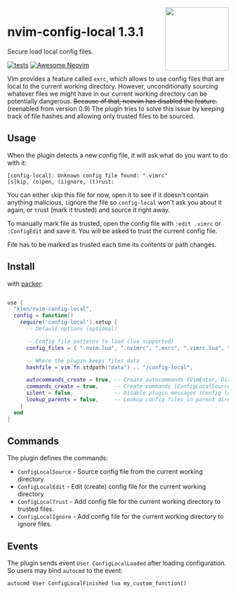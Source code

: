 <img src="https://neovim.io/logos/neovim-mark-flat.png" align="right" width="144" />

# nvim-config-local 1.3.1

Secure load local config files.

[![tests](https://github.com/klen/nvim-config-local/actions/workflows/tests.yml/badge.svg)](https://github.com/klen/nvim-config-local/actions/workflows/tests.yml)
[![Awesome Neovim](https://awesome.re/badge-flat.svg)](https://github.com/rockerBOO/awesome-neovim)

Vim provides a feature called `exrc`, which allows to use config files that are
local to the current working directory. However, unconditionally sourcing
whatever files we might have in our current working directory can be
potentially dangerous. ~~Because of that, neovim has disabled the feature.~~
(reenabled from version 0.9) The plugin tries to solve this issue by keeping
track of file hashes and allowing only trusted files to be sourced.

## Usage

When the plugin detects a new config file, it will ask what do you want to do
with it:

```
[config-local]: Unknown config file found: ".vimrc"
[s]kip, (o)pen, (i)gnore, (t)rust:
```

You can either `s`kip this file for now, `o`pen it to see if it doesn't contain
anything malicious, `i`ignore the file so `config-local` won't ask you about it
again, or `t`rust (mark it trusted) and source it right away.

To manually mark file as trusted, open the config file with `:edit .vimrc` or
`:ConfigEdit` and save it. You will be asked to trust the current config file.

File has to be marked as trusted each time its contents or path changes.

## Install

with [packer](https://github.com/wbthomason/packer.nvim):

```lua

use {
  "klen/nvim-config-local",
  config = function()
    require('config-local').setup {
      -- Default options (optional)

      -- Config file patterns to load (lua supported)
      config_files = { ".nvim.lua", ".nvimrc", ".exrc", ".vimrc.lua", ".vimrc" },

      -- Where the plugin keeps files data
      hashfile = vim.fn.stdpath("data") .. "/config-local",

      autocommands_create = true, -- Create autocommands (VimEnter, DirectoryChanged)
      commands_create = true,     -- Create commands (ConfigLocalSource, ConfigLocalEdit, ConfigLocalTrust, ConfigLocalIgnore)
      silent = false,             -- Disable plugin messages (Config loaded/ignored)
      lookup_parents = false,     -- Lookup config files in parent directories
    }
  end
}
```

## Commands

The plugin defines the commands:

- `ConfigLocalSource` - Source config file from the current working directory
- `ConfigLocalEdit` - Edit (create) config file for the current working directory
- `ConfigLocalTrust` - Add config file for the current working directory to trusted files.
- `ConfigLocalIgnore` - Add config file for the current working directory to ignore files.

## Events

The plugin sends event `User ConfigLocalLoaded` after loading configuration.
So users may bind `autocmd` to the event:

```vim
autocmd User ConfigLocalFinished lua my_custom_function()
```
